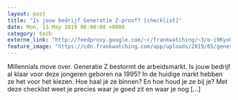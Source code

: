 ```yaml
---
layout: post
title: "Is jouw bedrijf Generatie Z-proof? [checklist]"
date: Mon, 13 May 2019 06:00:00 +0000
category: tech
externe_link: "http://feedproxy.google.com/~r/frankwatching/~3/o-i9KyoCm9M/"
feature_image: "https://cdn.frankwatching.com/app/uploads/2019/05/generatie-z-2-214x155.jpg"
---
```


Millennials move over. Generatie Z bestormt de arbeidsmarkt. Is jouw bedrijf al klaar voor deze jongeren geboren na 1995? In de huidige markt hebben ze het voor het kiezen. Hoe haal je ze binnen? En hoe houd je ze bij je? Met deze checklist weet je precies waar je goed zit en waar je nog [&#8230;]<img src="http://feeds.feedburner.com/~r/frankwatching/~4/o-i9KyoCm9M" height="1" width="1" alt=""/>
